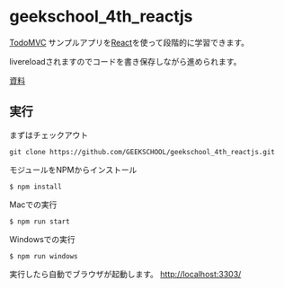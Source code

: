 # geekschool_4th_reactjs

[TodoMVC](http://todomvc.com/) サンプルアプリを[React](http://facebook.github.io/react/)を使って段階的に学習できます。

livereloadされますのでコードを書き保存しながら進められます。

[資料](http://geekschool.github.io/geekschool_4th_reactjs)

## 実行
まずはチェックアウト

`git clone https://github.com/GEEKSCHOOL/geekschool_4th_reactjs.git`

モジュールをNPMからインストール
```
$ npm install
```

Macでの実行
```
$ npm run start
```

Windowsでの実行
```
$ npm run windows
```

実行したら自動でブラウザが起動します。 [http://localhost:3303/](http://localhost:3303/)
